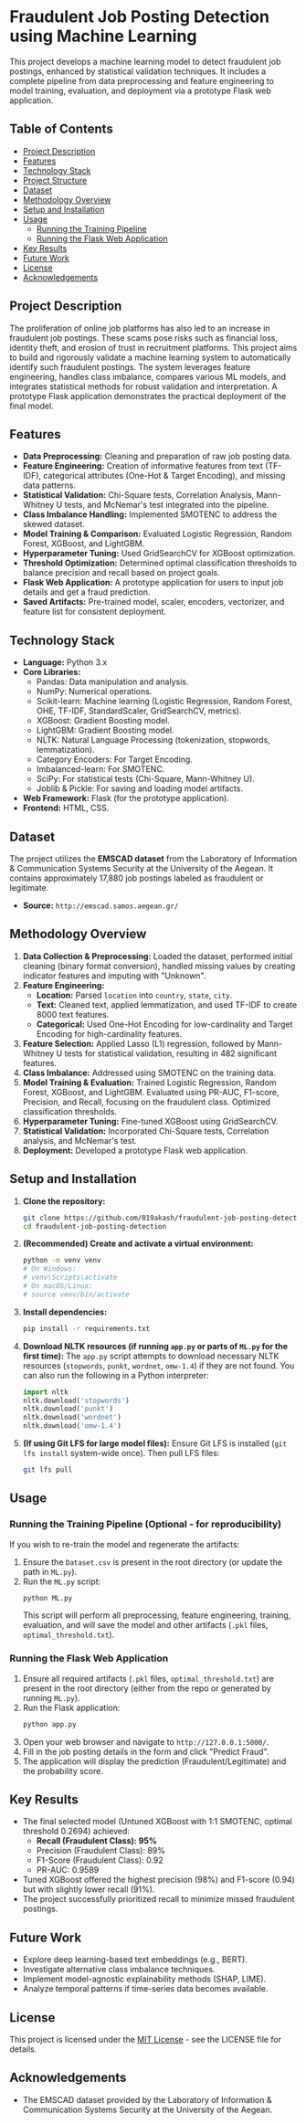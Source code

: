 # Fraudulent Job Posting Detection using Machine Learning

This project develops a machine learning model to detect fraudulent job postings, enhanced by statistical validation techniques. It includes a complete pipeline from data preprocessing and feature engineering to model training, evaluation, and deployment via a prototype Flask web application.

## Table of Contents

*   [Project Description](#project-description)
*   [Features](#features)
*   [Technology Stack](#technology-stack)
*   [Project Structure](#project-structure)
*   [Dataset](#dataset)
*   [Methodology Overview](#methodology-overview)
*   [Setup and Installation](#setup-and-installation)
*   [Usage](#usage)
    *   [Running the Training Pipeline](#running-the-training-pipeline)
    *   [Running the Flask Web Application](#running-the-flask-web-application)
*   [Key Results](#key-results)
*   [Future Work](#future-work)
*   [License](#license)
*   [Acknowledgements](#acknowledgements)

## Project Description

The proliferation of online job platforms has also led to an increase in fraudulent job postings. These scams pose risks such as financial loss, identity theft, and erosion of trust in recruitment platforms. This project aims to build and rigorously validate a machine learning system to automatically identify such fraudulent postings. The system leverages feature engineering, handles class imbalance, compares various ML models, and integrates statistical methods for robust validation and interpretation. A prototype Flask application demonstrates the practical deployment of the final model.

## Features

*   **Data Preprocessing:** Cleaning and preparation of raw job posting data.
*   **Feature Engineering:** Creation of informative features from text (TF-IDF), categorical attributes (One-Hot & Target Encoding), and missing data patterns.
*   **Statistical Validation:** Chi-Square tests, Correlation Analysis, Mann-Whitney U tests, and McNemar's test integrated into the pipeline.
*   **Class Imbalance Handling:** Implemented SMOTENC to address the skewed dataset.
*   **Model Training & Comparison:** Evaluated Logistic Regression, Random Forest, XGBoost, and LightGBM.
*   **Hyperparameter Tuning:** Used GridSearchCV for XGBoost optimization.
*   **Threshold Optimization:** Determined optimal classification thresholds to balance precision and recall based on project goals.
*   **Flask Web Application:** A prototype application for users to input job details and get a fraud prediction.
*   **Saved Artifacts:** Pre-trained model, scaler, encoders, vectorizer, and feature list for consistent deployment.

## Technology Stack

*   **Language:** Python 3.x
*   **Core Libraries:**
    *   Pandas: Data manipulation and analysis.
    *   NumPy: Numerical operations.
    *   Scikit-learn: Machine learning (Logistic Regression, Random Forest, OHE, TF-IDF, StandardScaler, GridSearchCV, metrics).
    *   XGBoost: Gradient Boosting model.
    *   LightGBM: Gradient Boosting model.
    *   NLTK: Natural Language Processing (tokenization, stopwords, lemmatization).
    *   Category Encoders: For Target Encoding.
    *   Imbalanced-learn: For SMOTENC.
    *   SciPy: For statistical tests (Chi-Square, Mann-Whitney U).
    *   Joblib & Pickle: For saving and loading model artifacts.
*   **Web Framework:** Flask (for the prototype application).
*   **Frontend:** HTML, CSS.


## Dataset

The project utilizes the **EMSCAD dataset** from the Laboratory of Information & Communication Systems Security at the University of the Aegean. It contains approximately 17,880 job postings labeled as fraudulent or legitimate.

*   **Source:** `http://emscad.samos.aegean.gr/`

## Methodology Overview

1.  **Data Collection & Preprocessing:** Loaded the dataset, performed initial cleaning (binary format conversion), handled missing values by creating indicator features and imputing with "Unknown".
2.  **Feature Engineering:**
    *   **Location:** Parsed `location` into `country`, `state`, `city`.
    *   **Text:** Cleaned text, applied lemmatization, and used TF-IDF to create 8000 text features.
    *   **Categorical:** Used One-Hot Encoding for low-cardinality and Target Encoding for high-cardinality features.
3.  **Feature Selection:** Applied Lasso (L1) regression, followed by Mann-Whitney U tests for statistical validation, resulting in 482 significant features.
4.  **Class Imbalance:** Addressed using SMOTENC on the training data.
5.  **Model Training & Evaluation:** Trained Logistic Regression, Random Forest, XGBoost, and LightGBM. Evaluated using PR-AUC, F1-score, Precision, and Recall, focusing on the fraudulent class. Optimized classification thresholds.
6.  **Hyperparameter Tuning:** Fine-tuned XGBoost using GridSearchCV.
7.  **Statistical Validation:** Incorporated Chi-Square tests, Correlation analysis, and McNemar's test.
8.  **Deployment:** Developed a prototype Flask web application.

## Setup and Installation

1.  **Clone the repository:**
    ```bash
    git clone https://github.com/019akash/fraudulent-job-posting-detection.git
    cd fraudulent-job-posting-detection
    ```
2.  **(Recommended) Create and activate a virtual environment:**
    ```bash
    python -m venv venv
    # On Windows:
    # venv\Scripts\activate
    # On macOS/Linux:
    # source venv/bin/activate
    ```
3.  **Install dependencies:**
    ```bash
    pip install -r requirements.txt
    ```
4.  **Download NLTK resources (if running `app.py` or parts of `ML.py` for the first time):**
    The `app.py` script attempts to download necessary NLTK resources (`stopwords`, `punkt`, `wordnet`, `omw-1.4`) if they are not found. You can also run the following in a Python interpreter:
    ```python
    import nltk
    nltk.download('stopwords')
    nltk.download('punkt')
    nltk.download('wordnet')
    nltk.download('omw-1.4')
    ```
5.  **(If using Git LFS for large model files):**
    Ensure Git LFS is installed (`git lfs install` system-wide once). Then pull LFS files:
    ```bash
    git lfs pull
    ```

## Usage

### Running the Training Pipeline (Optional - for reproducibility)

If you wish to re-train the model and regenerate the artifacts:
1.  Ensure the `Dataset.csv` is present in the root directory (or update the path in `ML.py`).
2.  Run the `ML.py` script:
    ```bash
    python ML.py
    ```
    This script will perform all preprocessing, feature engineering, training, evaluation, and will save the model and other artifacts (`.pkl` files, `optimal_threshold.txt`).

### Running the Flask Web Application

1.  Ensure all required artifacts (`.pkl` files, `optimal_threshold.txt`) are present in the root directory (either from the repo or generated by running `ML.py`).
2.  Run the Flask application:
    ```bash
    python app.py
    ```
3.  Open your web browser and navigate to `http://127.0.0.1:5000/`.
4.  Fill in the job posting details in the form and click "Predict Fraud".
5.  The application will display the prediction (Fraudulent/Legitimate) and the probability score.

## Key Results

*   The final selected model (Untuned XGBoost with 1:1 SMOTENC, optimal threshold 0.2694) achieved:
    *   **Recall (Fraudulent Class): 95%**
    *   Precision (Fraudulent Class): 89%
    *   F1-Score (Fraudulent Class): 0.92
    *   PR-AUC: 0.9589
*   Tuned XGBoost offered the highest precision (98%) and F1-score (0.94) but with slightly lower recall (91%).
*   The project successfully prioritized recall to minimize missed fraudulent postings.

## Future Work

*   Explore deep learning-based text embeddings (e.g., BERT).
*   Investigate alternative class imbalance techniques.
*   Implement model-agnostic explainability methods (SHAP, LIME).
*   Analyze temporal patterns if time-series data becomes available.

## License

This project is licensed under the [MIT License](LICENSE) - see the LICENSE file for details.

## Acknowledgements

*   The EMSCAD dataset provided by the Laboratory of Information & Communication Systems Security at the University of the Aegean.
